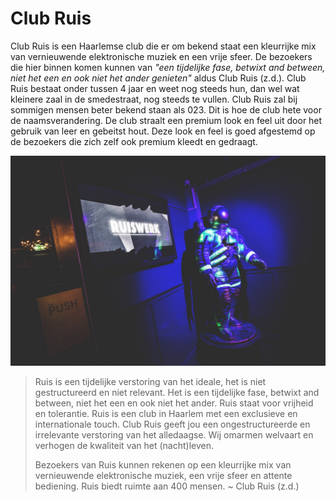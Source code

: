 # Club Ruis

Club Ruis is een Haarlemse club die er om bekend staat een kleurrijke mix van vernieuwende elektronische muziek en een vrije sfeer. De bezoekers die hier binnen komen kunnen van *"een tijdelijke fase, betwixt and between, niet het een en ook niet het ander genieten"* aldus Club Ruis (z.d.). Club Ruis bestaat onder tussen 4 jaar en weet nog steeds hun, dan wel wat kleinere zaal in de smedestraat, nog steeds te vullen. Club Ruis zal bij sommigen mensen beter bekend staan als 023. Dit is hoe de club hete voor de naamsverandering. De club straalt een premium look en feel uit door het gebruik van leer en gebeitst hout. Deze look en feel is goed afgestemd op de bezoekers die zich zelf ook premium kleedt en gedraagt.

![ingang Club Ruis](../assets/images/club-ruis-ingang.jpg)

> Ruis is een tijdelijke verstoring van het ideale, het is niet gestructureerd en niet relevant. Het is een tijdelijke fase, betwixt and between, niet het een en ook niet het ander. Ruis staat voor vrijheid en tolerantie. Ruis is een club in Haarlem met een exclusieve en internationale touch. Club Ruis geeft jou een ongestructureerde en irrelevante verstoring van het alledaagse. Wij omarmen welvaart en verhogen de kwaliteit van het (nacht)leven.
>
> Bezoekers van Ruis kunnen rekenen op een kleurrijke mix van vernieuwende elektronische muziek, een vrije sfeer en attente bediening. Ruis biedt ruimte aan 400 mensen. ~ Club Ruis (z.d.)
